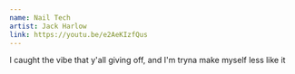 ```yaml
---
name: Nail Tech
artist: Jack Harlow
link: https://youtu.be/e2AeKIzfQus
---
```


I caught the vibe that y'all giving off, and I'm tryna make myself less like it
